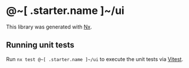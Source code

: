 # @~[ .starter.name ]~/ui

This library was generated with [Nx](https://nx.dev).

## Running unit tests

Run `nx test @~[ .starter.name ]~/ui` to execute the unit tests via [Vitest](https://vitest.dev/).
